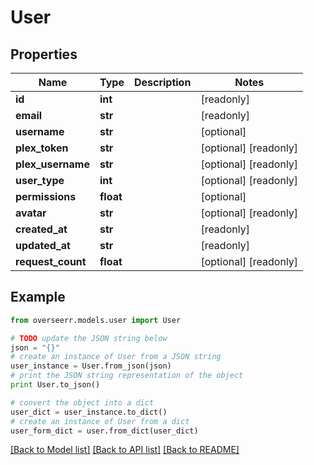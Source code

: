 # User


## Properties

Name | Type | Description | Notes
------------ | ------------- | ------------- | -------------
**id** | **int** |  | [readonly] 
**email** | **str** |  | [readonly] 
**username** | **str** |  | [optional] 
**plex_token** | **str** |  | [optional] [readonly] 
**plex_username** | **str** |  | [optional] [readonly] 
**user_type** | **int** |  | [optional] [readonly] 
**permissions** | **float** |  | [optional] 
**avatar** | **str** |  | [optional] [readonly] 
**created_at** | **str** |  | [readonly] 
**updated_at** | **str** |  | [readonly] 
**request_count** | **float** |  | [optional] [readonly] 

## Example

```python
from overseerr.models.user import User

# TODO update the JSON string below
json = "{}"
# create an instance of User from a JSON string
user_instance = User.from_json(json)
# print the JSON string representation of the object
print User.to_json()

# convert the object into a dict
user_dict = user_instance.to_dict()
# create an instance of User from a dict
user_form_dict = user.from_dict(user_dict)
```
[[Back to Model list]](../README.md#documentation-for-models) [[Back to API list]](../README.md#documentation-for-api-endpoints) [[Back to README]](../README.md)



